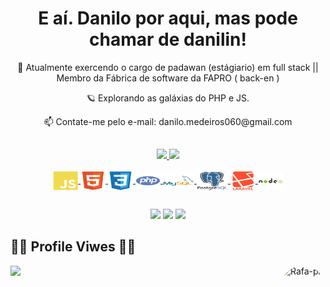 <h1 align="center">  E aí. Danilo por aqui, mas pode chamar de danilin! </h1>

<p align="center">  🔭 Atualmente exercendo o cargo de padawan (estágiario) em full stack ||  Membro da Fábrica de software da FAPRO ( back-en ) </p>
<p align="center">  🪐 Explorando as galáxias do PHP e JS. </p>
<p align="center">  📫 Contate-me pelo e-mail: danilo.medeiros060@gmail.com </p>

##

<div align="center">
  <a href="https://github.com/Danilo-Medeiros060">
  <img height="180em" src="https://github-readme-stats.vercel.app/api?username=danilo-medeiros060&show_icons=true&theme=chartreuse-dark&include_all_commits=true&count_private=true"/>
  <img height="180em" src="https://github-readme-stats.vercel.app/api/top-langs/?username=danilo-medeiros060&layout=compact&langs_count=7&theme=chartreuse-dark"/>
</div>
  
  
  
  
  <div style="display: inline_block" align="center"><br>
  <img align="center" alt="Rafa-Js" height="30" width="40" src="https://raw.githubusercontent.com/devicons/devicon/master/icons/javascript/javascript-plain.svg">
  <img align="center" alt="Rafa-HTML" height="30" width="40" src="https://raw.githubusercontent.com/devicons/devicon/master/icons/html5/html5-original.svg">
  <img align="center" alt="Rafa-CSS" height="30" width="40" src="https://raw.githubusercontent.com/devicons/devicon/master/icons/css3/css3-original.svg">
   <img align="center" alt="Rafa-CSS" height="30" width="40" src="https://github.com/devicons/devicon/blob/master/icons/php/php-plain.svg">
   <img align="center" alt="Rafa-CSS" height="30" width="50" src="https://raw.githubusercontent.com/devicons/devicon/2ae2a900d2f041da66e950e4d48052658d850630/icons/mysql/mysql-original-wordmark.svg"> 
    <img align="center" alt="Rafa-CSS" height="30" width="50" src="https://github.com/devicons/devicon/blob/master/icons/postgresql/postgresql-original-wordmark.svg"> 
    <img align="center" alt="Rafa-CSS" height="30" width="40" src="https://github.com/devicons/devicon/blob/master/icons/laravel/laravel-plain-wordmark.svg">
    <img align="center" alt="Rafa-CSS" height="30" width="40" src="https://github.com/devicons/devicon/blob/master/icons/nodejs/nodejs-original-wordmark.svg">     
</div>
  
  ##
  
  
  
  
  <div align="center">
  <a href="https://www.instagram.com/danilo.medeiros16/" target="_blank"><img src="https://img.shields.io/badge/-Instagram-%23E4405F?style=for-the-badge&logo=instagram&logoColor=white" target="_blank"></a>
  <a href = "mailto:danilo.medeiros060@gmail.com"><img src="https://img.shields.io/badge/-Gmail-%23333?style=for-the-badge&logo=gmail&logoColor=white" target="_blank"></a>
  <a href="https://www.linkedin.com/in/danilo-medeiros-447775186/" target="_blank"><img src="https://img.shields.io/badge/-LinkedIn-%230077B5?style=for-the-badge&logo=linkedin&logoColor=white" target="_blank"></a> 
  </div>
  
  ##
  
  <div>
  
  <h2> 🐱‍👤 Profile Viwes 🐱‍👤 </h2>
  <img alingn="" src="https://profile-counter.glitch.me/Danilo-medeiros060/count.svg" />
    
  <img align="right" alt="Rafa-pic" height="150" style="border-radius:50px;" src="https://i.pinimg.com/originals/4b/7f/25/4b7f256216e941399da50c0ddd582ab9.gif">  
    
  </div>
